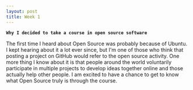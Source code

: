 ```yaml
---
layout: post
title: Week 1
---
```


**`Why I decided to take a course in open source software`**

The first time I heard about Open Source was probably because of Ubuntu. I kept hearing about it a lot ever since, but I'm one of those who think that posting a project on GitHub would refer to the open source activity. One more thing I know about it is that people around the world voluntarily participate in multiple projects to develop ideas together online and those actually help other people. I am excited to have a chance to get to know what Open Source truly is through the course.
